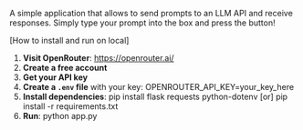 A simple application that allows to send prompts to an LLM API and receive responses.
Simply type your prompt into the box and press the button!

[How to install and run on local]
1. **Visit OpenRouter**: https://openrouter.ai/
2. **Create a free account**
3. **Get your API key** 
4. **Create a `.env` file** with your key:
    OPENROUTER_API_KEY=your_key_here
5. **Install dependencies**:
    pip install flask requests python-dotenv
    [or]
    pip install -r requirements.txt
6. **Run**:
    python app.py
